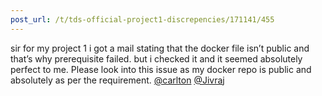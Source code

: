 ```yaml
---
post_url: /t/tds-official-project1-discrepencies/171141/455
---
```

sir for my project 1 i got a mail stating that the docker file isn’t public and that’s why prerequisite failed. but i checked it and it seemed absolutely perfect to me. Please look into this issue as my docker repo is public and absolutely as per the requirement. [@carlton](/u/carlton) [@Jivraj](/u/jivraj)